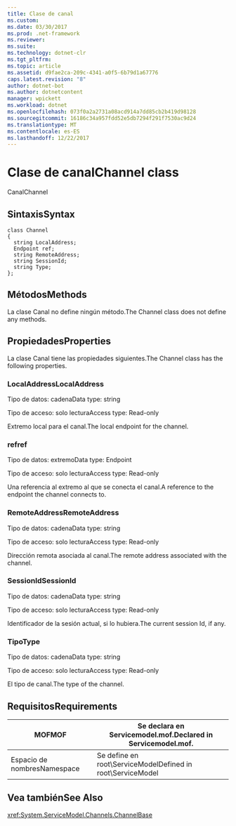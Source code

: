 ```yaml
---
title: Clase de canal
ms.custom: 
ms.date: 03/30/2017
ms.prod: .net-framework
ms.reviewer: 
ms.suite: 
ms.technology: dotnet-clr
ms.tgt_pltfrm: 
ms.topic: article
ms.assetid: d9fae2ca-209c-4341-a0f5-6b79d1a67776
caps.latest.revision: "8"
author: dotnet-bot
ms.author: dotnetcontent
manager: wpickett
ms.workload: dotnet
ms.openlocfilehash: 073f0a2a2731a08acd914a7dd85cb2b419d98128
ms.sourcegitcommit: 16186c34a957fdd52e5db7294f291f7530ac9d24
ms.translationtype: MT
ms.contentlocale: es-ES
ms.lasthandoff: 12/22/2017
---
```

# <a name="channel-class"></a><span data-ttu-id="5c83e-102">Clase de canal</span><span class="sxs-lookup"><span data-stu-id="5c83e-102">Channel class</span></span>
<span data-ttu-id="5c83e-103">Canal</span><span class="sxs-lookup"><span data-stu-id="5c83e-103">Channel</span></span>  
  
## <a name="syntax"></a><span data-ttu-id="5c83e-104">Sintaxis</span><span class="sxs-lookup"><span data-stu-id="5c83e-104">Syntax</span></span>  
  
```  
class Channel  
{  
  string LocalAddress;  
  Endpoint ref;  
  string RemoteAddress;  
  string SessionId;  
  string Type;  
};  
```  
  
## <a name="methods"></a><span data-ttu-id="5c83e-105">Métodos</span><span class="sxs-lookup"><span data-stu-id="5c83e-105">Methods</span></span>  
 <span data-ttu-id="5c83e-106">La clase Canal no define ningún método.</span><span class="sxs-lookup"><span data-stu-id="5c83e-106">The Channel class does not define any methods.</span></span>  
  
## <a name="properties"></a><span data-ttu-id="5c83e-107">Propiedades</span><span class="sxs-lookup"><span data-stu-id="5c83e-107">Properties</span></span>  
 <span data-ttu-id="5c83e-108">La clase Canal tiene las propiedades siguientes.</span><span class="sxs-lookup"><span data-stu-id="5c83e-108">The Channel class has the following properties.</span></span>  
  
### <a name="localaddress"></a><span data-ttu-id="5c83e-109">LocalAddress</span><span class="sxs-lookup"><span data-stu-id="5c83e-109">LocalAddress</span></span>  
 <span data-ttu-id="5c83e-110">Tipo de datos: cadena</span><span class="sxs-lookup"><span data-stu-id="5c83e-110">Data type: string</span></span>  
  
 <span data-ttu-id="5c83e-111">Tipo de acceso: solo lectura</span><span class="sxs-lookup"><span data-stu-id="5c83e-111">Access type: Read-only</span></span>  
  
 <span data-ttu-id="5c83e-112">Extremo local para el canal.</span><span class="sxs-lookup"><span data-stu-id="5c83e-112">The local endpoint for the channel.</span></span>  
  
### <a name="ref"></a><span data-ttu-id="5c83e-113">ref</span><span class="sxs-lookup"><span data-stu-id="5c83e-113">ref</span></span>  
 <span data-ttu-id="5c83e-114">Tipo de datos: extremo</span><span class="sxs-lookup"><span data-stu-id="5c83e-114">Data type: Endpoint</span></span>  
  
 <span data-ttu-id="5c83e-115">Tipo de acceso: solo lectura</span><span class="sxs-lookup"><span data-stu-id="5c83e-115">Access type: Read-only</span></span>  
  
 <span data-ttu-id="5c83e-116">Una referencia al extremo al que se conecta el canal.</span><span class="sxs-lookup"><span data-stu-id="5c83e-116">A reference to the endpoint the channel connects to.</span></span>  
  
### <a name="remoteaddress"></a><span data-ttu-id="5c83e-117">RemoteAddress</span><span class="sxs-lookup"><span data-stu-id="5c83e-117">RemoteAddress</span></span>  
 <span data-ttu-id="5c83e-118">Tipo de datos: cadena</span><span class="sxs-lookup"><span data-stu-id="5c83e-118">Data type: string</span></span>  
  
 <span data-ttu-id="5c83e-119">Tipo de acceso: solo lectura</span><span class="sxs-lookup"><span data-stu-id="5c83e-119">Access type: Read-only</span></span>  
  
 <span data-ttu-id="5c83e-120">Dirección remota asociada al canal.</span><span class="sxs-lookup"><span data-stu-id="5c83e-120">The remote address associated with the channel.</span></span>  
  
### <a name="sessionid"></a><span data-ttu-id="5c83e-121">SessionId</span><span class="sxs-lookup"><span data-stu-id="5c83e-121">SessionId</span></span>  
 <span data-ttu-id="5c83e-122">Tipo de datos: cadena</span><span class="sxs-lookup"><span data-stu-id="5c83e-122">Data type: string</span></span>  
  
 <span data-ttu-id="5c83e-123">Tipo de acceso: solo lectura</span><span class="sxs-lookup"><span data-stu-id="5c83e-123">Access type: Read-only</span></span>  
  
 <span data-ttu-id="5c83e-124">Identificador de la sesión actual, si lo hubiera.</span><span class="sxs-lookup"><span data-stu-id="5c83e-124">The current session Id, if any.</span></span>  
  
### <a name="type"></a><span data-ttu-id="5c83e-125">Tipo</span><span class="sxs-lookup"><span data-stu-id="5c83e-125">Type</span></span>  
 <span data-ttu-id="5c83e-126">Tipo de datos: cadena</span><span class="sxs-lookup"><span data-stu-id="5c83e-126">Data type: string</span></span>  
  
 <span data-ttu-id="5c83e-127">Tipo de acceso: solo lectura</span><span class="sxs-lookup"><span data-stu-id="5c83e-127">Access type: Read-only</span></span>  
  
 <span data-ttu-id="5c83e-128">El tipo de canal.</span><span class="sxs-lookup"><span data-stu-id="5c83e-128">The type of the channel.</span></span>  
  
## <a name="requirements"></a><span data-ttu-id="5c83e-129">Requisitos</span><span class="sxs-lookup"><span data-stu-id="5c83e-129">Requirements</span></span>  
  
|<span data-ttu-id="5c83e-130">MOF</span><span class="sxs-lookup"><span data-stu-id="5c83e-130">MOF</span></span>|<span data-ttu-id="5c83e-131">Se declara en Servicemodel.mof.</span><span class="sxs-lookup"><span data-stu-id="5c83e-131">Declared in Servicemodel.mof.</span></span>|  
|---------|-----------------------------------|  
|<span data-ttu-id="5c83e-132">Espacio de nombres</span><span class="sxs-lookup"><span data-stu-id="5c83e-132">Namespace</span></span>|<span data-ttu-id="5c83e-133">Se define en root\ServiceModel</span><span class="sxs-lookup"><span data-stu-id="5c83e-133">Defined in root\ServiceModel</span></span>|  
  
## <a name="see-also"></a><span data-ttu-id="5c83e-134">Vea también</span><span class="sxs-lookup"><span data-stu-id="5c83e-134">See Also</span></span>  
 <xref:System.ServiceModel.Channels.ChannelBase>
